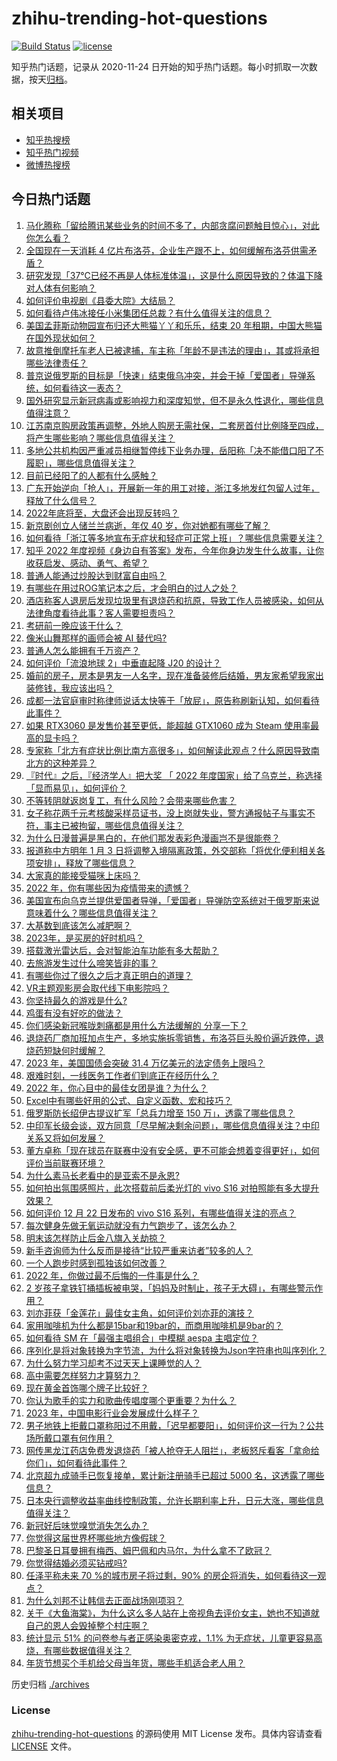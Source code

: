 # zhihu-trending-hot-questions

[![Build Status](https://github.com/justjavac/zhihu-trending-hot-questions/workflows/ci/badge.svg?branch=master)](https://github.com/justjavac/zhihu-trending-hot-questions/actions)
[![license](https://img.shields.io/github/license/justjavac/zhihu-trending-hot-questions)](https://github.com/justjavac/zhihu-trending-hot-questions/blob/master/LICENSE)

知乎热门话题，记录从 2020-11-24
日开始的知乎热门话题。每小时抓取一次数据，按天[归档](./archives)。

## 相关项目

- [知乎热搜榜](https://github.com/justjavac/zhihu-trending-top-search)
- [知乎热门视频](https://github.com/justjavac/zhihu-trending-hot-video)
- [微博热搜榜](https://github.com/justjavac/weibo-trending-hot-search)

## 今日热门话题

<!-- BEGIN -->
<!-- 最后更新时间 Fri Dec 23 2022 10:37:05 GMT+0800 (China Standard Time) -->

1. [马化腾称「留给腾讯某些业务的时间不多了，内部贪腐问题触目惊心」，对此你怎么看？](https://www.zhihu.com/question/573848431)
1. [全国现在一天消耗 4 亿片布洛芬，企业生产跟不上，如何缓解布洛芬供需矛盾？](https://www.zhihu.com/question/573465210)
1. [研究发现「37℃已经不再是人体标准体温」，这是什么原因导致的？体温下降对人体有何影响？](https://www.zhihu.com/question/573845872)
1. [如何评价电视剧《县委大院》大结局？](https://www.zhihu.com/question/573863179)
1. [如何看待卢伟冰接任小米集团任总裁？有什么值得关注的信息？](https://www.zhihu.com/question/573867453)
1. [美国孟菲斯动物园宣布归还大熊猫丫丫和乐乐，结束 20 年租期，中国大熊猫在国外现状如何？](https://www.zhihu.com/question/573706058)
1. [故意推倒摩托车老人已被逮捕，车主称「年龄不是违法的理由」，其或将承担哪些法律责任？](https://www.zhihu.com/question/573318170)
1. [普京说俄罗斯的目标是「快速」结束俄乌冲突，并会干掉「爱国者」导弹系统，如何看待这一表态？](https://www.zhihu.com/question/573969252)
1. [国外研究显示新冠病毒或影响视力和深度知觉，但不是永久性退化，哪些信息值得注意？](https://www.zhihu.com/question/573815397)
1. [江苏南京购房政策再调整，外地人购房无需社保，二套房首付比例降至四成，将产生哪些影响？哪些信息值得关注？](https://www.zhihu.com/question/573837652)
1. [多地公共机构因严重减员相继暂停线下业务办理，岳阳称「决不能借口阳了不履职」，哪些信息值得关注？](https://www.zhihu.com/question/573763333)
1. [目前已经阳了的人都有什么感触？](https://www.zhihu.com/question/572710148)
1. [广东开始逆向「抢人」，开展新一年的用工对接，浙江多地发红包留人过年，释放了什么信号？](https://www.zhihu.com/question/573721198)
1. [2022年底将至，大盘还会出现反转吗？](https://www.zhihu.com/question/572694454)
1. [新京剧创立人储兰兰病逝，年仅 40 岁，你对她都有哪些了解？](https://www.zhihu.com/question/573335636)
1. [如何看待「浙江等多地宣布无症状和轻症可正常上班」？哪些信息需要关注？](https://www.zhihu.com/question/573270084)
1. [知乎 2022 年度视频《身边自有答案》发布，今年你身边发生什么故事，让你收获启发、感动、勇气、希望？](https://www.zhihu.com/question/573611888)
1. [普通人能通过炒股达到财富自由吗？](https://www.zhihu.com/question/561241720)
1. [有哪些在用过ROG笔记本之后，才会明白的过人之处？](https://www.zhihu.com/question/573121761)
1. [酒店称客人退房后发现垃圾里有退烧药和抗原，导致工作人员被感染，如何从法律角度看待此事？客人需要担责吗？](https://www.zhihu.com/question/573053993)
1. [考研前一晚应该干什么？](https://www.zhihu.com/question/573777513)
1. [像米山舞那样的画师会被 AI 替代吗?](https://www.zhihu.com/question/571006783)
1. [普通人怎么能拥有千万资产？](https://www.zhihu.com/question/508253617)
1. [如何评价「流浪地球 2」中垂直起降 J20 的设计？](https://www.zhihu.com/question/572273398)
1. [婚前的房子，房本是男友一人名字，现在准备装修后结婚，男友家希望我家出装修钱，我应该出吗？](https://www.zhihu.com/question/571904089)
1. [成都一法官庭审时称律师说话太快等于「放屁」，原告称刷新认知，如何看待此事件？](https://www.zhihu.com/question/573746233)
1. [如果 RTX3060 是发售价甚至更低，能超越 GTX1060 成为 Steam 使用率最高的显卡吗？](https://www.zhihu.com/question/506623192)
1. [专家称「北方有症状比例比南方高很多」，如何解读此观点？什么原因导致南北方的这种差异？](https://www.zhihu.com/question/573833634)
1. [『时代』之后，『经济学人』把大奖 「 2022 年度国家」给了乌克兰，称选择「显而易见」，如何评价？](https://www.zhihu.com/question/573584835)
1. [不等转阴就返岗复工，有什么风险？会带来哪些危害？](https://www.zhihu.com/question/573621967)
1. [女子称花两千元考核酸采样员证书，没上岗就失业，警方通报帖子与事实不符，事主已被拘留，哪些信息值得关注？](https://www.zhihu.com/question/573203914)
1. [为什么日漫普遍是黑白的，在他们那发表彩色漫画岂不是很能卷？](https://www.zhihu.com/question/557269308)
1. [报道称中方明年 1 月 3 日将调整入境隔离政策，外交部称「将优化便利相关各项安排」，释放了哪些信息？](https://www.zhihu.com/question/573590532)
1. [大家真的能接受猫咪上床吗？](https://www.zhihu.com/question/442904528)
1. [2022 年，你有哪些因为疫情带来的遗憾？](https://www.zhihu.com/question/573777648)
1. [美国宣布向乌克兰提供爱国者导弹，「爱国者」导弹防空系统对于俄罗斯来说意味着什么？哪些信息值得关注？](https://www.zhihu.com/question/573836402)
1. [大基数到底该怎么减肥啊？](https://www.zhihu.com/question/568260362)
1. [2023年，是买房的好时机吗？](https://www.zhihu.com/question/571215001)
1. [搭载激光雷达后，会对智能泊车功能有多大帮助？](https://www.zhihu.com/question/573632403)
1. [去旅游发生过什么啼笑皆非的事？](https://www.zhihu.com/question/284503352)
1. [有哪些你过了很久之后才真正明白的道理？](https://www.zhihu.com/question/479342111)
1. [VR主题观影房会取代线下电影院吗？](https://www.zhihu.com/question/573616566)
1. [你坚持最久的游戏是什么?](https://www.zhihu.com/question/570972121)
1. [鸡蛋有没有好吃的做法？](https://www.zhihu.com/question/59911916)
1. [你们感染新冠喉咙刺痛都是用什么方法缓解的 分享一下？](https://www.zhihu.com/question/573445828)
1. [退烧药厂商加班加点生产，多地实施拆零销售，布洛芬巨头股价逼近跌停，退烧药短缺何时缓解？](https://www.zhihu.com/question/573468648)
1. [2023 年，美国国债会突破 31.4 万亿美元的法定债务上限吗？](https://www.zhihu.com/question/572265855)
1. [艰难时刻，一线医务工作者们到底正在经历什么？](https://www.zhihu.com/question/573716520)
1. [2022 年，你心目中的最佳女团是谁？为什么？](https://www.zhihu.com/question/565776640)
1. [Excel中有哪些好用的公式、自定义函数、宏和技巧？](https://www.zhihu.com/question/23902175)
1. [俄罗斯防长绍伊古提议扩军「总兵力增至 150 万」，透露了哪些信息？](https://www.zhihu.com/question/573719025)
1. [中印军长级会谈，双方同意「尽早解决剩余问题」，哪些信息值得关注？中印关系又将如何发展？](https://www.zhihu.com/question/573850742)
1. [董方卓称「现在球员在联赛中没有安全感，更不可能会想着变得更好」，如何评价当前联赛环境？](https://www.zhihu.com/question/573268056)
1. [为什么素马长老看中的是亚索不是永恩?](https://www.zhihu.com/question/573008854)
1. [如何拍出氛围感照片，此次搭载前后柔光灯的 vivo S16 对拍照能有多大提升效果？](https://www.zhihu.com/question/573761782)
1. [如何评价 12 月 22 日发布的 vivo S16 系列，有哪些值得关注的亮点？](https://www.zhihu.com/question/573760583)
1. [每次健身先做无氧运动就没有力气跑步了，该怎么办？](https://www.zhihu.com/question/570512453)
1. [明末该怎样防止后金八旗入关劫掠？](https://www.zhihu.com/question/567410634)
1. [新手咨询师为什么反而是接待“比较严重来访者”较多的人？](https://www.zhihu.com/question/573107198)
1. [一个人跑步时感到孤独该如何改善？](https://www.zhihu.com/question/571955821)
1. [2022 年，你做过最不后悔的一件事是什么？](https://www.zhihu.com/question/573778562)
1. [2 岁孩子拿铁钉捅插板被电哭，「妈妈及时制止，孩子无大碍」，有哪些警示作用？](https://www.zhihu.com/question/573345424)
1. [刘亦菲获「金莲花」最佳女主角，如何评价刘亦菲的演技？](https://www.zhihu.com/question/573619356)
1. [家用咖啡机为什么都是15bar和19bar的，而商用咖啡机是9bar的？](https://www.zhihu.com/question/434949151)
1. [如何看待 SM 在「最强主唱组合」中模糊 aespa 主唱定位？](https://www.zhihu.com/question/573526556)
1. [序列化是将对象转换为字节流，为什么将对象转换为Json字符串也叫序列化？](https://www.zhihu.com/question/573374219)
1. [为什么努力学习却考不过天天上课睡觉的人？](https://www.zhihu.com/question/571640074)
1. [高中需要怎样努力才算努力？](https://www.zhihu.com/question/266240171)
1. [现在黄金首饰哪个牌子比较好？](https://www.zhihu.com/question/28160907)
1. [你认为歌手的实力和歌曲传唱度哪个更重要？为什么？](https://www.zhihu.com/question/571193631)
1. [2023 年，中国电影行业会发展成什么样子？](https://www.zhihu.com/question/565178908)
1. [男子地铁上拒戴口罩称阳过不用戴，「迟早都要阳」，如何评价这一行为？公共场所戴口罩有何作用？](https://www.zhihu.com/question/573724768)
1. [网传黑龙江药店免费发退烧药「被人抢夺无人阻拦」，老板怒斥看客「拿命给你们」，如何看待此事件？](https://www.zhihu.com/question/573628581)
1. [北京超九成骑手已恢复接单，累计新注册骑手已超过 5000 名，这透露了哪些信息？](https://www.zhihu.com/question/573501957)
1. [日本央行调整收益率曲线控制政策，允许长期利率上升，日元大涨，哪些信息值得关注？](https://www.zhihu.com/question/573345836)
1. [新冠好后味觉嗅觉消失怎么办？](https://www.zhihu.com/question/572081868)
1. [你觉得这届世界杯哪些地方像假球？](https://www.zhihu.com/question/568785044)
1. [巴黎圣日耳曼拥有梅西、姆巴佩和内马尔，为什么拿不了欧冠？](https://www.zhihu.com/question/573036139)
1. [你觉得结婚必须买钻戒吗?](https://www.zhihu.com/question/563789816)
1. [任泽平称未来 70 %的城市房子将过剩，90% 的房企将消失，如何看待这一观点？](https://www.zhihu.com/question/573570658)
1. [为什么刘邦不让韩信去正面战场刚项羽？](https://www.zhihu.com/question/345966349)
1. [关于《大鱼海棠》，为什么这么多人站在上帝视角去评价女主，她也不知道就自己的恩人会毁掉整个村庄啊？](https://www.zhihu.com/question/413528260)
1. [统计显示 51% 的问卷参与者正感染奥密克戎，1.1% 为无症状，儿童更容易高烧，有哪些数据值得关注？](https://www.zhihu.com/question/573279111)
1. [年货节想买个手机给父母当年货，哪些手机适合老人用？](https://www.zhihu.com/question/569996080)

<!-- END -->

历史归档 [./archives](./archives)

### License

[zhihu-trending-hot-questions](https://github.com/justjavac/zhihu-trending-hot-questions)
的源码使用 MIT License 发布。具体内容请查看 [LICENSE](./LICENSE) 文件。
